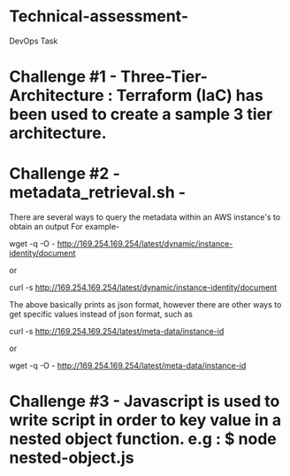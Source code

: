 # Technical-assessment-
DevOps Task

# Challenge #1 - Three-Tier-Architecture : Terraform (IaC) has been used to create a sample 3 tier architecture.

# Challenge #2 - metadata_retrieval.sh -
There are several ways to query the metadata within an AWS instance's to obtain an output 
For example-

wget -q -O - http://169.254.169.254/latest/dynamic/instance-identity/document 

or 

curl -s http://169.254.169.254/latest/dynamic/instance-identity/document

The above basically prints as json format, however there are other ways to get specific values instead of json format, such as 

curl -s http://169.254.169.254/latest/meta-data/instance-id 

or 

wget -q -O - http://169.254.169.254/latest/meta-data/instance-id 


# Challenge #3 - Javascript is used to write script in order to key value in a nested object function. e.g : $ node nested-object.js
